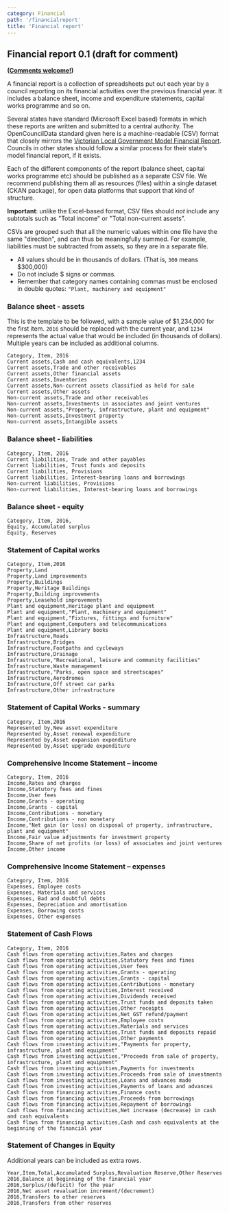 ```yaml
---
category: Financial
path: '/financialreport'
title: 'Financial report'
---
```

## Financial report 0.1 (draft for comment)

**([Comments welcome!](https://github.com/okfnau/open-council-data/issues))**

A financial report is a collection of spreadsheets put out each year by a council reporting on its financial activities over the previous financial year. It includes a balance sheet, income and expenditure statements, capital works programme and so on.

Several states have standard (Microsoft Excel based) formats in which these reports are written and submitted to a central authority. The OpenCouncilData standard given here is a machine-readable (CSV) format that closely mirrors the [Victorian Local Government Model Financial Report](http://www.dtpli.vic.gov.au/local-government/publications-and-research/planning-and-reporting). Councils in other states should follow a similar process for their state's model financial report, if it exists.

Each of the different components of the report (balance sheet, capital works programme etc) should be published as a separate CSV file. We recommend publishing them all as resources (files) within a single dataset (CKAN package), for open data platforms that support that kind of structure.

**Important**: unlike the Excel-based format, CSV files should *not* include any subtotals such as "Total income" or "Total non-current assets".

CSVs are grouped such that all the numeric values within one file have the same "direction", and can thus be meaningfully summed. For example, liabilities must be subtracted from assets, so they are in a separate file.

* All values should be in thousands of dollars. (That is, `300` means $300,000)
* Do not include $ signs or commas.
* Remember that category names containing commas must be enclosed in double quotes: `"Plant, machinery and equipment"`

### Balance sheet - assets

This is the template to be followed, with a sample value of $1,234,000 for the first item. `2016` should be replaced with the current year, and `1234` represents the actual value that would be included (in thousands of dollars). Multiple years can be included as additional columns.

```
Category, Item, 2016
Current assets,Cash and cash equivalents,1234
Current assets,Trade and other receivables
Current assets,Other financial assets
Current assets,Inventories
Current assets,Non-current assets classified as held for sale
Current assets,Other assets
Non-current assets,Trade and other receivables
Non-current assets,Investments in associates and joint ventures
Non-current assets,"Property, infrastructure, plant and equipment"
Non-current assets,Investment property
Non-current assets,Intangible assets
```

### Balance sheet - liabilities

```
Category, Item, 2016
Current liabilities, Trade and other payables
Current liabilities, Trust funds and deposits
Current liabilities, Provisions
Current liabilities, Interest-bearing loans and borrowings
Non-current liabilities, Provisions
Non-current liabilities, Interest-bearing loans and borrowings
```

### Balance sheet - equity

```
Category, Item, 2016,
Equity, Accumulated surplus
Equity, Reserves
```

### Statement of Capital works

```
Category, Item,2016
Property,Land
Property,Land improvements
Property,Buildings
Property,Heritage Buildings
Property,Building improvements
Property,Leasehold improvements
Plant and equipment,Heritage plant and equipment
Plant and equipment,"Plant, machinery and equipment"
Plant and equipment,"Fixtures, fittings and furniture"
Plant and equipment,Computers and telecommunications
Plant and equipment,Library books
Infrastructure,Roads
Infrastructure,Bridges
Infrastructure,Footpaths and cycleways
Infrastructure,Drainage
Infrastructure,"Recreational, leisure and community facilities"
Infrastructure,Waste management
Infrastructure,"Parks, open space and streetscapes"
Infrastructure,Aerodromes
Infrastructure,Off street car parks
Infrastructure,Other infrastructure
```

### Statement of Capital Works - summary

```
Category, Item,2016
Represented by,New asset expenditure
Represented by,Asset renewal expenditure
Represented by,Asset expansion expenditure
Represented by,Asset upgrade expenditure
```

### Comprehensive Income Statement – income

```
Category, Item, 2016
Income,Rates and charges
Income,Statutory fees and fines
Income,User fees
Income,Grants - operating
Income,Grants - capital
Income,Contributions - monetary
Income,Contributions - non monetary
Income,"Net gain (or loss) on disposal of property, infrastructure, plant and equipment"
Income,Fair value adjustments for investment property
Income,Share of net profits (or loss) of associates and joint ventures 
Income,Other income
```

### Comprehensive Income Statement – expenses
```
Category, Item, 2016
Expenses, Employee costs
Expenses, Materials and services
Expenses, Bad and doubtful debts
Expenses, Depreciation and amortisation
Expenses, Borrowing costs
Expenses, Other expenses
```

### Statement of Cash Flows
```
Category, Item, 2016
Cash flows from operating activities,Rates and charges
Cash flows from operating activities,Statutory fees and fines
Cash flows from operating activities,User fees
Cash flows from operating activities,Grants - operating
Cash flows from operating activities,Grants - capital
Cash flows from operating activities,Contributions - monetary
Cash flows from operating activities,Interest received
Cash flows from operating activities,Dividends received
Cash flows from operating activities,Trust funds and deposits taken
Cash flows from operating activities,Other receipts  
Cash flows from operating activities,Net GST refund/payment
Cash flows from operating activities,Employee costs
Cash flows from operating activities,Materials and services
Cash flows from operating activities,Trust funds and deposits repaid
Cash flows from operating activities,Other payments
Cash flows from investing activities,"Payments for property, infrastructure, plant and equipment"
Cash flows from investing activities,"Proceeds from sale of property, infrastructure, plant and equipment"
Cash flows from investing activities,Payments for investments
Cash flows from investing activities,Proceeds from sale of investments
Cash flows from investing activities,Loans and advances made
Cash flows from investing activities,Payments of loans and advances
Cash flows from financing activities,Finance costs
Cash flows from financing activities,Proceeds from borrowings
Cash flows from financing activities,Repayment of borrowings
Cash flows from financing activities,Net increase (decrease) in cash and cash equivalents
Cash flows from financing activities,Cash and cash equivalents at the beginning of the financial year
```

### Statement of Changes in Equity
Additional years can be included as extra rows.

```
Year,Item,Total,Accumulated Surplus,Revaluation Reserve,Other Reserves
2016,Balance at beginning of the financial year
2016,Surplus/(deficit) for the year
2016,Net asset revaluation increment/(decrement)
2016,Transfers to other reserves 
2016,Transfers from other reserves
```